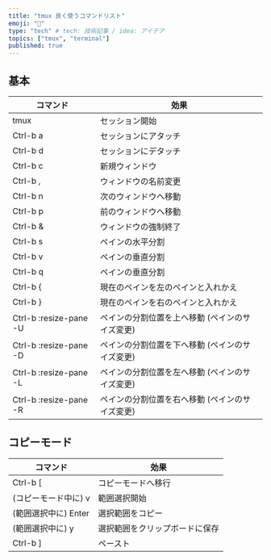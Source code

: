 ```yaml
---
title: "tmux 良く使うコマンドリスト"
emoji: "🙌"
type: "tech" # tech: 技術記事 / idea: アイデア
topics: ["tmux", "terminal"]
published: true
---
```


## 基本

| コマンド                        | 効果                                            |
| ------------------------------- | ----------------------------------------------- |
| tmux                            | セッション開始                                  |
| Ctrl-b a                        | セッションにアタッチ                            |
| Ctrl-b d                        | セッションにデタッチ                            |
| Ctrl-b c                        | 新規ウィンドウ                                  |
| Ctrl-b ,                        | ウィンドウの名前変更                            |
| Ctrl-b n                        | 次のウィンドウへ移動                            |
| Ctrl-b p                        | 前のウィンドウへ移動                            |
| Ctrl-b &                        | ウィンドウの強制終了                            |
| Ctrl-b s                        | ペインの水平分割                                |
| Ctrl-b v                        | ペインの垂直分割                                |
| Ctrl-b q <Number>               | ペインの垂直分割                                |
| Ctrl-b {                        | 現在のペインを左のペインと入れかえ              |
| Ctrl-b }                        | 現在のペインを右のペインと入れかえ              |
| Ctrl-b :resize-pane -U <Number> | ペインの分割位置を上へ移動 (ペインのサイズ変更) |
| Ctrl-b :resize-pane -D <Number> | ペインの分割位置を下へ移動 (ペインのサイズ変更) |
| Ctrl-b :resize-pane -L <Number> | ペインの分割位置を左へ移動 (ペインのサイズ変更) |
| Ctrl-b :resize-pane -R <Number> | ペインの分割位置を右へ移動 (ペインのサイズ変更) |

## コピーモード

| コマンド             | 効果                           |
| -------------------- | ------------------------------ |
| Ctrl-b [             | コピーモードへ移行             |
| (コピーモード中に) v | 範囲選択開始                   |
| (範囲選択中に) Enter | 選択範囲をコピー               |
| (範囲選択中に) y     | 選択範囲をクリップボードに保存 |
| Ctrl-b ]             | ペースト                       |
